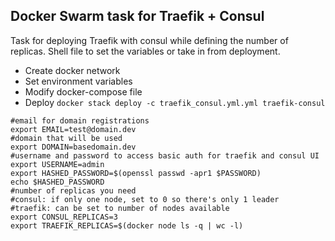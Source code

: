 Docker Swarm task for Traefik + Consul
---
Task for deploying Traefik with consul while defining the number of replicas. Shell file to set the variables or take in from deployment.

* Create docker network
* Set environment variables
* Modify docker-compose file
* Deploy ``docker stack deploy -c traefik_consul.yml.yml traefik-consul``

```
#email for domain registrations
export EMAIL=test@domain.dev
#domain that will be used
export DOMAIN=basedomain.dev
#username and password to access basic auth for traefik and consul UI
export USERNAME=admin
export HASHED_PASSWORD=$(openssl passwd -apr1 $PASSWORD)
echo $HASHED_PASSWORD
#number of replicas you need
#consul: if only one node, set to 0 so there's only 1 leader
#traefik: can be set to number of nodes available
export CONSUL_REPLICAS=3
export TRAEFIK_REPLICAS=$(docker node ls -q | wc -l)
```
